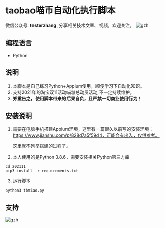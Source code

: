 # taobao喵币自动化执行脚本

微信公众号: **testerzhang** ,分享相关技术文章、视频，欢迎关注。
![gzh](https://testerzhang.github.io/resources/gzh.png)


## 编程语言

* Python



## 说明

1. 本脚本是自己练习Python+Appium使用，顺便学习下自动化知识。
2. 支持2021年的淘宝双11活动喵糖总动员活动,不一定持续维护。
3. **郑重告之，使用脚本带来的后果自负，且严禁一切商业使用行为！**

   


## 安装说明

1. 需要在电脑手机搭建Appium环境，这里有一篇很久以前写的安装环境：https://www.jianshu.com/p/828d7a5f59d4，可能会有出入，仅供参考。

   这里就不列举搭建的过程了。

    

2. 本人使用的是Python 3.8.6，需要安装相关Python第三方库

```
cd 202111
pip3 install -r requirements.txt
```



3. 运行脚本

```
python3 tbmiao.py
```



## 支持

![gzh](https://testerzhang.github.io/resources/gzh.png)
